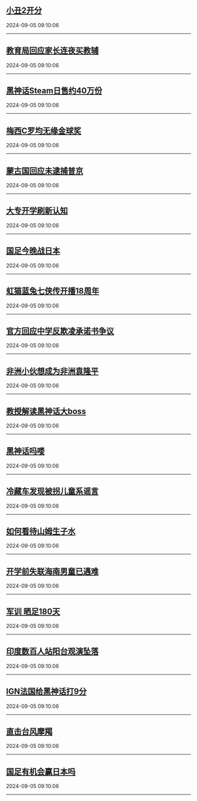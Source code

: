 ## [小丑2开分](https://search.bilibili.com/all?vt=36849326&keyword=%E5%B0%8F%E4%B8%912%E5%BC%80%E5%88%86&order=click)

2024-09-05 09:10:06

---
## [教育局回应家长连夜买教辅](https://search.bilibili.com/all?vt=36849326&keyword=%E6%95%99%E8%82%B2%E5%B1%80%E5%9B%9E%E5%BA%94%E5%AE%B6%E9%95%BF%E8%BF%9E%E5%A4%9C%E4%B9%B0%E6%95%99%E8%BE%85&order=click)

2024-09-05 09:10:06

---
## [黑神话Steam日售约40万份](https://search.bilibili.com/all?vt=36849326&keyword=%E9%BB%91%E7%A5%9E%E8%AF%9DSteam%E6%97%A5%E5%94%AE%E7%BA%A640%E4%B8%87%E4%BB%BD&order=click)

2024-09-05 09:10:06

---
## [梅西C罗均无缘金球奖](https://search.bilibili.com/all?vt=36849326&keyword=%E6%A2%85%E8%A5%BFC%E7%BD%97%E5%9D%87%E6%97%A0%E7%BC%98%E9%87%91%E7%90%83%E5%A5%96&order=click)

2024-09-05 09:10:06

---
## [蒙古国回应未逮捕普京](https://search.bilibili.com/all?vt=36849326&keyword=%E8%92%99%E5%8F%A4%E5%9B%BD%E5%9B%9E%E5%BA%94%E6%9C%AA%E9%80%AE%E6%8D%95%E6%99%AE%E4%BA%AC&order=click)

2024-09-05 09:10:06

---
## [大专开学刷新认知](https://search.bilibili.com/all?vt=36849326&keyword=%E5%A4%A7%E4%B8%93%E5%BC%80%E5%AD%A6%E5%88%B7%E6%96%B0%E8%AE%A4%E7%9F%A5&order=click)

2024-09-05 09:10:06

---
## [国足今晚战日本](https://search.bilibili.com/all?vt=36849326&keyword=%E5%9B%BD%E8%B6%B3%E4%BB%8A%E6%99%9A%E6%88%98%E6%97%A5%E6%9C%AC&order=click)

2024-09-05 09:10:06

---
## [虹猫蓝兔七侠传开播18周年](https://search.bilibili.com/all?vt=36849326&keyword=%E8%99%B9%E7%8C%AB%E8%93%9D%E5%85%94%E4%B8%83%E4%BE%A0%E4%BC%A0%E5%BC%80%E6%92%AD18%E5%91%A8%E5%B9%B4&order=click)

2024-09-05 09:10:06

---
## [官方回应中学反欺凌承诺书争议](https://search.bilibili.com/all?vt=36849326&keyword=%E5%AE%98%E6%96%B9%E5%9B%9E%E5%BA%94%E4%B8%AD%E5%AD%A6%E5%8F%8D%E6%AC%BA%E5%87%8C%E6%89%BF%E8%AF%BA%E4%B9%A6%E4%BA%89%E8%AE%AE&order=click)

2024-09-05 09:10:06

---
## [非洲小伙想成为非洲袁隆平](https://search.bilibili.com/all?vt=36849326&keyword=%E9%9D%9E%E6%B4%B2%E5%B0%8F%E4%BC%99%E6%83%B3%E6%88%90%E4%B8%BA%E9%9D%9E%E6%B4%B2%E8%A2%81%E9%9A%86%E5%B9%B3&order=click)

2024-09-05 09:10:06

---
## [教授解读黑神话大boss](https://search.bilibili.com/all?vt=36849326&keyword=%E6%95%99%E6%8E%88%E8%A7%A3%E8%AF%BB%E9%BB%91%E7%A5%9E%E8%AF%9D%E5%A4%A7boss&order=click)

2024-09-05 09:10:06

---
## [黑神话吗喽](https://search.bilibili.com/all?vt=36849326&keyword=%E9%BB%91%E7%A5%9E%E8%AF%9D%E5%90%97%E5%96%BD&order=click)

2024-09-05 09:10:06

---
## [冷藏车发现被拐儿童系谣言](https://search.bilibili.com/all?vt=36849326&keyword=%E5%86%B7%E8%97%8F%E8%BD%A6%E5%8F%91%E7%8E%B0%E8%A2%AB%E6%8B%90%E5%84%BF%E7%AB%A5%E7%B3%BB%E8%B0%A3%E8%A8%80&order=click)

2024-09-05 09:10:06

---
## [如何看待山姆生子水](https://search.bilibili.com/all?vt=36849326&keyword=%E5%A6%82%E4%BD%95%E7%9C%8B%E5%BE%85%E5%B1%B1%E5%A7%86%E7%94%9F%E5%AD%90%E6%B0%B4&order=click)

2024-09-05 09:10:06

---
## [开学前失联海南男童已遇难](https://search.bilibili.com/all?vt=36849326&keyword=%E5%BC%80%E5%AD%A6%E5%89%8D%E5%A4%B1%E8%81%94%E6%B5%B7%E5%8D%97%E7%94%B7%E7%AB%A5%E5%B7%B2%E9%81%87%E9%9A%BE&order=click)

2024-09-05 09:10:06

---
## [军训 晒足180天](https://search.bilibili.com/all?vt=36849326&keyword=%E5%86%9B%E8%AE%AD+%E6%99%92%E8%B6%B3180%E5%A4%A9&order=click)

2024-09-05 09:10:06

---
## [印度数百人站阳台观演坠落](https://search.bilibili.com/all?vt=36849326&keyword=%E5%8D%B0%E5%BA%A6%E6%95%B0%E7%99%BE%E4%BA%BA%E7%AB%99%E9%98%B3%E5%8F%B0%E8%A7%82%E6%BC%94%E5%9D%A0%E8%90%BD&order=click)

2024-09-05 09:10:06

---
## [IGN法国给黑神话打9分](https://search.bilibili.com/all?vt=36849326&keyword=IGN%E6%B3%95%E5%9B%BD%E7%BB%99%E9%BB%91%E7%A5%9E%E8%AF%9D%E6%89%939%E5%88%86&order=click)

2024-09-05 09:10:06

---
## [直击台风摩羯](https://search.bilibili.com/all?vt=36849326&keyword=%E7%9B%B4%E5%87%BB%E5%8F%B0%E9%A3%8E%E6%91%A9%E7%BE%AF&order=click)

2024-09-05 09:10:06

---
## [国足有机会赢日本吗](https://search.bilibili.com/all?vt=36849326&keyword=%E5%9B%BD%E8%B6%B3%E6%9C%89%E6%9C%BA%E4%BC%9A%E8%B5%A2%E6%97%A5%E6%9C%AC%E5%90%97&order=click)

2024-09-05 09:10:06

---
